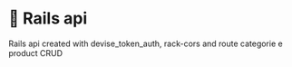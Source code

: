 # 💎 Rails api


Rails api created with devise_token_auth, rack-cors and route categorie e product CRUD


